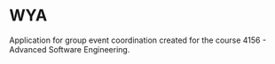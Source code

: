 # WYA
Application for group event coordination created for the course 4156 - Advanced Software Engineering.

